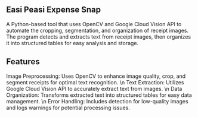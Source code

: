## Easi Peasi Expense Snap
A Python-based tool that uses OpenCV and Google Cloud Vision API to automate the cropping, segmentation, and organization of receipt images. The program detects and extracts text from receipt images, then organizes it into structured tables for easy analysis and storage.

## Features
Image Preprocessing: Uses OpenCV to enhance image quality, crop, and segment receipts for optimal text recognition. \n
Text Extraction: Utilizes Google Cloud Vision API to accurately extract text from images. \n
Data Organization: Transforms extracted text into structured tables for easy data management. \n
Error Handling: Includes detection for low-quality images and logs warnings for potential processing issues.
